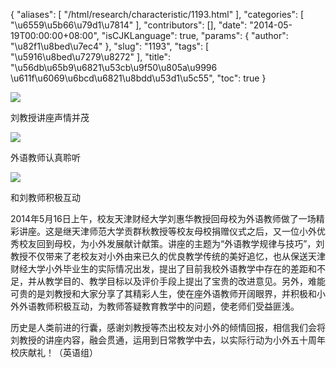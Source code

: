 {
    "aliases": [
        "/html/research/characteristic/1193.html"
    ],
    "categories": [
        "\u6559\u5b66\u79d1\u7814"
    ],
    "contributors": [],
    "date": "2014-05-19T00:00:00+08:00",
    "isCJKLanguage": true,
    "params": {
        "author": "\u82f1\u8bed\u7ec4"
    },
    "slug": "1193",
    "tags": [
        "\u5916\u8bed\u7279\u8272"
    ],
    "title": "\u56db\u65b9\u6821\u53cb\u9f50\u805a\u9996 \u611f\u6069\u6bcd\u6821\u8bdd\u53d1\u5c55",
    "toc": true
}

![](https://cdn.tfls.online/mirror/full/505ed0a5677fe4f42390e2779d4e068c1119ab11.jpg)




刘教授讲座声情并茂




![](https://cdn.tfls.online/mirror/full/28b731cd05b1e61262d0947dc4d558b3301a36e1.jpg)




外语教师认真聆听




![](https://cdn.tfls.online/mirror/full/1e84f5cb2216da7e8b464925b2904a80d262e550.jpg)




和刘教师积极互动




2014年5月16日上午，校友天津财经大学刘惠华教授回母校为外语教师做了一场精彩讲座。这是继天津师范大学贡群秋教授等校友母校捐赠仪式之后，又一位小外优秀校友回到母校，为小外发展献计献策。讲座的主题为“外语教学规律与技巧”，刘教授不仅带来了老校友对小外由来已久的优良教学传统的美好追忆，也从保送天津财经大学小外毕业生的实际情况出发，提出了目前我校外语教学中存在的差距和不足，并从教学目的、教学目标以及评价手段上提出了宝贵的改进意见。另外，难能可贵的是刘教授和大家分享了其精彩人生，使在座外语教师开阔眼界，并积极和小外外语教师积极互动，为教师答疑教育教学中的问题，使老师们受益匪浅。




历史是人类前进的行囊，感谢刘教授等杰出校友对小外的倾情回报，相信我们会将刘教授的讲座内容，融会贯通，运用到日常教学中去，以实际行动为小外五十周年校庆献礼！（英语组）








  


  





  





  



